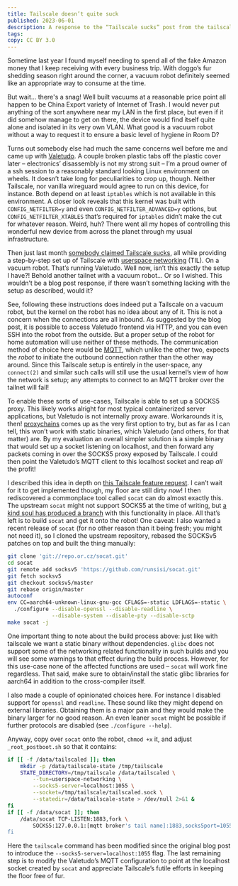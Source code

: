 ```yaml
---
title: Tailscale doesn’t quite suck
published: 2023-06-01
description: A response to the “Tailscale sucks” post from the tailscale.dev blog
tags:
copy: CC BY 3.0
---
```


Sometime last year I found myself needing to spend all of the fake Amazon money that I keep
receiving with every business trip. With doggo’s fur shedding season right around the corner, a
vacuum robot definitely seemed like an appropriate way to consume at the time.

But wait… there's a snag! Well built vacuums at a reasonable price point all happen to be China
Export variety of Internet of Trash. I would never put anything of the sort anywhere near my LAN
in the first place, but even if it did somehow manage to get on there, the device would find itself
quite alone and isolated in its very own VLAN. What good is a vacuum robot without a way to request
it to ensure a basic level of hygiene in Room D?

Turns out somebody else had much the same concerns well before me and came up with [Valetudo]. A
couple broken plastic tabs off the plastic cover later – electronics’ disassembly is not my strong
suit – I’m a proud owner of a ssh session to a reasonably standard looking Linux environment on
wheels. It doesn’t take long for peculiarities to crop up, though. Neither Tailscale, nor vanilla
wireguard would agree to run on this device, for instance. Both depend on at least `iptables` which
is not available in this environment. A closer look reveals that this kernel was built with
`CONFIG_NETFILTER=y` and even `CONFIG_NETFILTER_ADVANCED=y` options, but
`CONFIG_NETFILTER_XTABLES` that’s required for `iptables` didn’t make the cut for whatever reason.
Weird, huh? There went all my hopes of controlling this wonderful new device from across the planet
through my usual infrastructure.

[Valetudo]: https://github.com/Hypfer/Valetudo

Then just last month [somebody claimed Tailscale sucks][tailscale-sucks], all while providing
a step-by-step set up of Tailscale with [userspace networking][userspace] (TIL). On a vacuum robot.
That’s running Valetudo. Well now, isn’t this exactly the setup I have?! Behold another tailnet
with a vacuum robot… Or so I wished. This wouldn’t be a blog post response, if there wasn’t
something lacking with the setup as described, would it?

[tailscale-sucks]: https://tailscale.dev/blog/tailscale-sucks
[userspace]: https://tailscale.com/kb/1112/userspace-networking/

See, following these instructions does indeed put a Tailscale on a vacuum robot,
but the kernel on the robot has no idea about any of it. This is not a concern when the connections
are all inbound. As suggested by the blog post, it is possible to access Valetudo frontend via
HTTP, and you can even SSH into the robot from the outside. But a proper setup of the robot for
home automation will use neither of these methods. The communication method of choice here would be
[MQTT], which unlike the other two, expects the *robot* to initiate the outbound connection rather
than the other way around. Since this Tailscale setup is entirely in the user-space, any
`connect(2)` and similar such calls will still use the usual kernel’s view of how the network is
setup; any attempts to connect to an MQTT broker over the tailnet will fail!

[MQTT]: https://en.wikipedia.org/wiki/MQTT

To enable these sorts of use-cases, Tailscale is able to set up a SOCKS5 proxy. This likely works
alright for most typical containerized server applications, but Valetudo is not internally proxy
aware. Workarounds it is, then! [proxychains](https://www.kali.org/tools/proxychains-ng/) comes up
as the very first option to try, but as far as I can tell, this won’t work with static binaries,
which Valetudo (and others, for that matter) are. By my evaluation an overall simpler solution is a
simple binary that would set up a socket listening on localhost, and then forward any
packets coming in over the SOCKS5 proxy exposed by Tailscale. I could then point the Valetudo’s
MQTT client to this localhost socket and reap *all* the profit!

I described this idea in depth on [this Tailscale feature
request](https://github.com/tailscale/tailscale/issues/8035#issue-1694647594). I can’t wait for it
to get implemented though, my floor are still dirty *now*! I then rediscovered a commonplace tool
called `socat` can do almost exactly this. The upstream `socat` might not support SOCKS5 at
the time of writing, but [a kind soul has produced a branch](https://github.com/runsisi/socat) with
this functionality in place. All that’s left is to build `socat` and get it onto the robot! One
caveat: I also wanted a recent release of `socat` (for no other reason than it being fresh; you
might not need it), so I cloned the upstream repository, rebased the SOCKSv5 patches on top and
built the thing manually:

```sh
git clone 'git://repo.or.cz/socat.git'
cd socat
git remote add socksv5 'https://github.com/runsisi/socat.git'
git fetch socksv5
git checkout socksv5/master
git rebase origin/master
autoconf
env CC=aarch64-unknown-linux-gnu-gcc CFLAGS=-static LDFLAGS=-static \
  ./configure --disable-openssl --disable-readline \
              --disable-system --disable-pty --disable-sctp
make socat -j
```

One important thing to note about the build process above: just like with tailscale we want a
static binary without dependencies. `glibc` does not support some of the networking related
functionality in such builds and you will see some warnings to that effect during the build
process. However, for this use-case none of the affected functions are used – `socat` will work
fine regardless. That said, make sure to obtain/install the static glibc libraries for aarch64 in
addition to the cross-compiler itself.

I also made a couple of opinionated choices here. For instance I disabled support for `openssl` and
`readline`. These sound like they might depend on external libraries. Obtaining them is a major
pain and they would make the binary larger for no good reason. An even leaner `socat` might be
possible if further protocols are disabled (see `./configure --help`).

Anyway, copy over `socat` onto the robot, `chmod +x` it, and adjust `_root_postboot.sh` so that it
contains:

```sh
if [[ -f /data/tailscaled ]]; then
    mkdir -p /data/tailscale-state /tmp/tailscale
    STATE_DIRECTORY=/tmp/tailscale /data/tailscaled \
        --tun=userspace-networking \
        --socks5-server=localhost:1055 \
        --socket=/tmp/tailscale/tailscaled.sock \
        --statedir=/data/tailscale-state > /dev/null 2>&1 &
fi
if [[ -f /data/socat ]]; then
    /data/socat TCP-LISTEN:1883,fork \
        SOCKS5:127.0.0.1:[mqtt broker's tail name]:1883,socks5port=1055 &
fi
```

Here the `tailscale` command has been modified since the original blog post to introduce the
`--socks5-server=localhost:1055` flag. The last remaining step is to modify the Valetudo’s MQTT
configuration to point at the localhost socket created by `socat` and appreciate Tailscale’s futile
efforts in keeping the floor free of fur.
